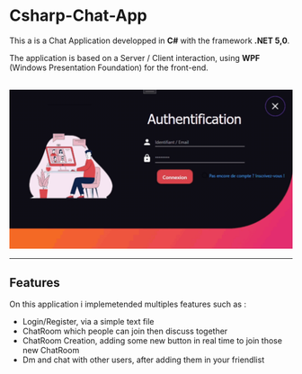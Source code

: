 # Csharp-Chat-App

This a is a Chat Application developped in **C#** with the framework **.NET 5,0**. 

The application is based on a Server / Client interaction, using **WPF** (Windows Presentation Foundation) for the front-end. 
<br><br>
<p align="center"><img src="Ressources/Images/C-Project-Github.gif"\></p>

---

## Features
On this application i implemetended multiples features such as :
 - Login/Register, via a simple text file
 - ChatRoom which people can join then discuss together 
 - ChatRoom Creation, adding some new button in real time to join those new ChatRoom
 - Dm and chat with other users, after adding them in your friendlist 

